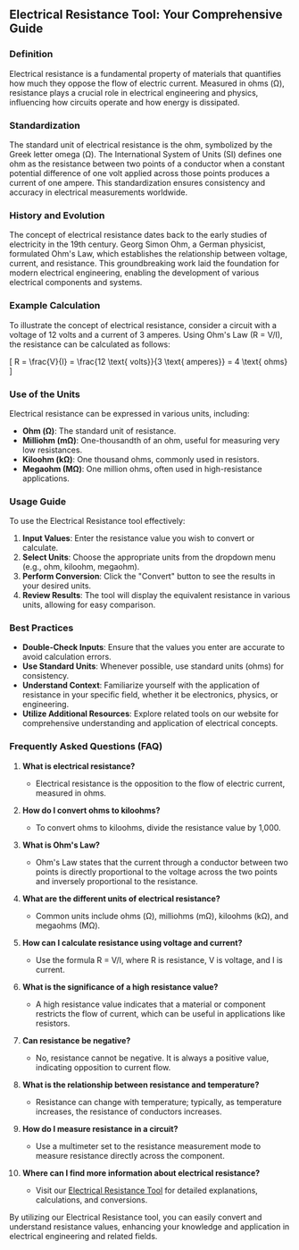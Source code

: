 ## Electrical Resistance Tool: Your Comprehensive Guide

### Definition
Electrical resistance is a fundamental property of materials that quantifies how much they oppose the flow of electric current. Measured in ohms (Ω), resistance plays a crucial role in electrical engineering and physics, influencing how circuits operate and how energy is dissipated.

### Standardization
The standard unit of electrical resistance is the ohm, symbolized by the Greek letter omega (Ω). The International System of Units (SI) defines one ohm as the resistance between two points of a conductor when a constant potential difference of one volt applied across those points produces a current of one ampere. This standardization ensures consistency and accuracy in electrical measurements worldwide.

### History and Evolution
The concept of electrical resistance dates back to the early studies of electricity in the 19th century. Georg Simon Ohm, a German physicist, formulated Ohm's Law, which establishes the relationship between voltage, current, and resistance. This groundbreaking work laid the foundation for modern electrical engineering, enabling the development of various electrical components and systems.

### Example Calculation
To illustrate the concept of electrical resistance, consider a circuit with a voltage of 12 volts and a current of 3 amperes. Using Ohm's Law (R = V/I), the resistance can be calculated as follows:

\[ R = \frac{V}{I} = \frac{12 \text{ volts}}{3 \text{ amperes}} = 4 \text{ ohms} \]

### Use of the Units
Electrical resistance can be expressed in various units, including:
- **Ohm (Ω)**: The standard unit of resistance.
- **Milliohm (mΩ)**: One-thousandth of an ohm, useful for measuring very low resistances.
- **Kiloohm (kΩ)**: One thousand ohms, commonly used in resistors.
- **Megaohm (MΩ)**: One million ohms, often used in high-resistance applications.

### Usage Guide
To use the Electrical Resistance tool effectively:
1. **Input Values**: Enter the resistance value you wish to convert or calculate.
2. **Select Units**: Choose the appropriate units from the dropdown menu (e.g., ohm, kiloohm, megaohm).
3. **Perform Conversion**: Click the "Convert" button to see the results in your desired units.
4. **Review Results**: The tool will display the equivalent resistance in various units, allowing for easy comparison.

### Best Practices
- **Double-Check Inputs**: Ensure that the values you enter are accurate to avoid calculation errors.
- **Use Standard Units**: Whenever possible, use standard units (ohms) for consistency.
- **Understand Context**: Familiarize yourself with the application of resistance in your specific field, whether it be electronics, physics, or engineering.
- **Utilize Additional Resources**: Explore related tools on our website for comprehensive understanding and application of electrical concepts.

### Frequently Asked Questions (FAQ)

1. **What is electrical resistance?**
   - Electrical resistance is the opposition to the flow of electric current, measured in ohms.

2. **How do I convert ohms to kiloohms?**
   - To convert ohms to kiloohms, divide the resistance value by 1,000.

3. **What is Ohm's Law?**
   - Ohm's Law states that the current through a conductor between two points is directly proportional to the voltage across the two points and inversely proportional to the resistance.

4. **What are the different units of electrical resistance?**
   - Common units include ohms (Ω), milliohms (mΩ), kiloohms (kΩ), and megaohms (MΩ).

5. **How can I calculate resistance using voltage and current?**
   - Use the formula R = V/I, where R is resistance, V is voltage, and I is current.

6. **What is the significance of a high resistance value?**
   - A high resistance value indicates that a material or component restricts the flow of current, which can be useful in applications like resistors.

7. **Can resistance be negative?**
   - No, resistance cannot be negative. It is always a positive value, indicating opposition to current flow.

8. **What is the relationship between resistance and temperature?**
   - Resistance can change with temperature; typically, as temperature increases, the resistance of conductors increases.

9. **How do I measure resistance in a circuit?**
   - Use a multimeter set to the resistance measurement mode to measure resistance directly across the component.

10. **Where can I find more information about electrical resistance?**
    - Visit our [Electrical Resistance Tool](https://www.inayam.co/unit-converter/electrical_resistance) for detailed explanations, calculations, and conversions.

By utilizing our Electrical Resistance tool, you can easily convert and understand resistance values, enhancing your knowledge and application in electrical engineering and related fields.